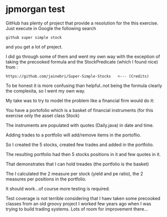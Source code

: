 # jpmorgan test


GitHub has plenty of project that provide a resolution for the this exercise. Just execute in Google the following search

    github super simple stock

and you get a lot of preject.

I did go through some of them and went my own way with the exception of taking the precooked formula and the 
StockPredicate (which I found nice) from :

    https://github.com/jainebri/Super-Simple-Stocks   <--- (Credits)
    
To be honest it is more confusing than helpful..not being the formula clearly the complexita, so I went my own way.

My take was to try to model the problem like a financial firm would do it:

You have a portofolio which is a basket of financial instruments (for this exercise only the asset class Stock)
 
The instruments are populated with quotes (Daily.java) in date and time.

Adding trades to a portfolio will add/remove items in the portoflio.

So I created the 5 stocks, created few trades and added in the portfolio.

The resulting portfolio had then 5 stocks positions in it and few quotes in it.

That demonstrates that I can hold treades (the portfolio is the basket)

The I calculated the 2 measure per stock (yield and pe ratio), the 2 measures per positions in the portfolio.
 
It should work...of course more testing is required.
 
Test coverage is not terrible considering that I haev taken some precooked classes from an old groovy project 
I worked few years ago when I was trying to build trading systems. Lots of room for improvement there...







 
